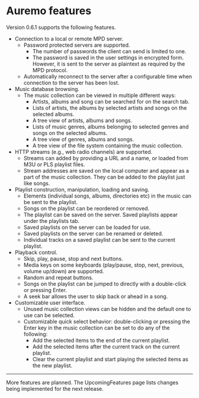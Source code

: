 # Auremo features #

Version 0.6.1 supports the following features.

  * Connection to a local or remote MPD server.
    * Password protected servers are supported.
      * The number of passwords the client can send is limited to one.
      * The password is saved in the user settings in encrypted form. However, it is sent to the server as plaintext as required by the MPD protocol.
    * Automatically reconnect to the server after a configurable time when connection to the server has been lost.
  * Music database browsing.
    * The music collection can be viewed in multiple different ways:
      * Artists, albums and song can be searched for on the search tab.
      * Lists of artists, the albums by selected artists and songs on the selected albums.
      * A tree view of artists, albums and songs.
      * Lists of music genres, albums belonging to selected genres and songs on the selected albums.
      * A tree view of genres, albums and songs.
      * A tree view of the file system containing the music collection.
  * HTTP streams (e.g., web radio channels) are supported.
    * Streams can added by providing a URL and a name, or loaded from M3U or PLS playlist files.
    * Stream addresses are saved on the local computer and appear as a part of the music collection. They can be added to the playlist just like songs.
  * Playlist construction, manipulation, loading and saving.
    * Elements (individual songs, albums, directories etc) in the music can be sent to the playlist.
    * Songs on the playlist can be reordered or removed.
    * The playlist can be saved on the server. Saved playlists appear under the playlists tab.
    * Saved playlists on the server can be loaded for use.
    * Saved playlists on the server can be renamed or deleted.
    * Individual tracks on a saved playlist can be sent to the current playlist.
  * Playback control.
    * Skip, play, pause, stop and next buttons.
    * Media keys on some keyboards (play/pause, stop, next, previous, volume up/down) are supported.
    * Random and repeat buttons.
    * Songs on the playlist can be jumped to directly with a double-click or pressing Enter.
    * A seek bar allows the user to skip back or ahead in a song.
  * Customizable user interface.
    * Unused music collection views can be hidden and the default one to use can be selected.
    * Customizable quick select behavior: double-clicking or pressing the Enter key in the music collection can be set to do any of the following:
      * Add the selected items to the end of the current playlist.
      * Add the selected items after the current track on the current playlist.
      * Clear the current playlist and start playing the selected items as the new playlist.


---


More features are planned. The UpcomingFeatures page lists changes being implemented for the next release.